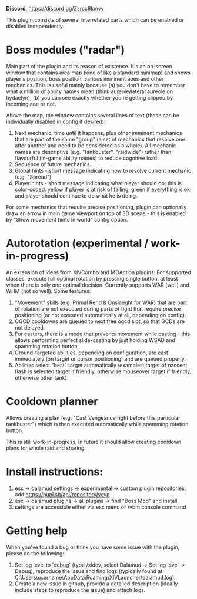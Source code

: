**Discord**: https://discord.gg/Zzrcc8kmvy

This plugin consists of several interrelated parts which can be enabled or disabled independently.

# Boss modules ("radar")

Main part of the plugin and its reason of existence. It's an on-screen window that contains area map (kind of like a standard minimap)
and shows player's position, boss position, various imminent aoes and other mechanics.
This is useful mainly because (a) you don't have to remember what a million of ability names mean (think aureole/lateral aureole on hydaelyn),
(b) you can see exactly whether you're getting clipped by incoming aoe or not.

Above the map, the window contains several lines of text (these can be individually disabled in config if desired):
1. Next mechanic, time until it happens, plus other imminent mechanics that are part of the same "group" (a set of mechanics that resolve one after another and need to be considered as a whole).
All mechanic names are descriptive (e.g. "tankbuster", "raidwide") rather than flavourful (in-game ability names) to reduce cognitive load.
2. Sequence of future mechanics.
3. Global hints - short message indicating how to resolve current mechanic (e.g. "Spread")
4. Player hints - short message indicating what player should do; this is color-coded: yellow if player is at risk of failing, green if everything is ok and player should continue to do what he is doing.

For some mechanics that require precise positioning, plugin can optionally draw an arrow in main game viewport on top of 3D scene - this is enabled by "Show movement hints in world" config option.

# Autorotation (experimental / work-in-progress)

An extension of ideas from XIVCombo and MOAction plugins. For supported classes, execute full optimal rotation by pressing single button, at least when there is only one optimal decision.
Currently supports WAR (well) and WHM (not so well). Some features:
1. "Movement" skills (e.g. Primal Rend & Onslaught for WAR) that are part of rotation are not executed during parts of fight that require precise positioning
(or not executed automatically at all, depending on config).
2. OGCD cooldowns are queued to next free ogcd slot, so that GCDs are not delayed.
3. For casters, there is a mode that prevents movement while casting - this allows performing perfect slide-casting by just holding WSAD and spamming rotation button.
4. Ground-targeted abilities, depending on configuration, are cast immediately (on target or cursor positioning) and are queued properly.
5. Abilities select "best" target automatically (examples: target of nascent flash is selected target if friendly, otherwise mouseover target if friendly, otherwise other tank).

# Cooldown planner

Allows creating a plan (e.g. "Cast Vengeance right before this particular tankbuster") which is then executed automatically while spamming rotation button.

This is still work-in-progress, in future it should allow creating cooldown plans for whole raid and sharing.

# Install instructions:
1. esc -> dalamud settings -> experimental -> custom plugin repositories, add https://puni.sh/api/repository/veyn
2. esc -> dalamud plugins -> all plugins -> find "Boss Mod" and install
3. settings are accessible either via esc menu or /vbm console command

# Getting help

When you've found a bug or think you have some issue with the plugin, please do the following:
1. Set log level to 'debug' (type /xldev, select Dalamud -> Set log level -> Debug), reproduce the issue and find logs (typically found at C:\Users\username\AppData\Roaming\XIVLauncher\dalamud.log).
2. Create a new issue in github, provide a detailed description (ideally include steps to reproduce the issue) and attach logs.

